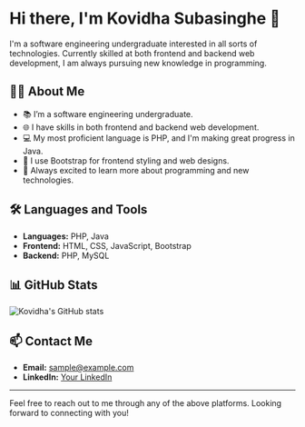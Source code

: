 # Hi there, I'm Kovidha Subasinghe 👋

I'm a software engineering undergraduate interested in all sorts of technologies. Currently skilled at both frontend and backend web development, I am always pursuing new knowledge in programming.

## 🧑‍💻 About Me

- 📚 I’m a software engineering undergraduate.
- 🌐 I have skills in both frontend and backend web development.
- 💻 My most proficient language is PHP, and I'm making great progress in Java.
- 🎨 I use Bootstrap for frontend styling and web designs.
- 🚀 Always excited to learn more about programming and new technologies.

## 🛠️ Languages and Tools

- **Languages:** PHP, Java
- **Frontend:** HTML, CSS, JavaScript, Bootstrap
- **Backend:** PHP, MySQL

## 📊 GitHub Stats

![Kovidha's GitHub stats](https://github-readme-stats.vercel.app/api?username=RogueChocoholic&show_icons=true&theme=radical)

## 📫 Contact Me

- **Email:** [sample@example.com](mailto:kovidhasubasinghe@gmail.com)
- **LinkedIn:** [Your LinkedIn](https://www.linkedin.com/in/kovidha-subasinghe)


<!-- Add your profile picture later:
<img src="URL_TO_YOUR_PROFILE_PICTURE" alt="Kovidha Subasinghe" width="200"/>
-->

---

Feel free to reach out to me through any of the above platforms. Looking forward to connecting with you!

<!---
RogueChocoholic/RogueChocoholic is a ✨ special ✨ repository because its `README.md` (this file) appears on your GitHub profile.
You can click the Preview link to take a look at your changes.
--->
